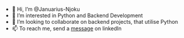- 👋 Hi, I’m @Januarius-Njoku
- 👀 I’m interested in Python and Backend Development
- 💞️ I’m looking to collaborate on backend projects, that utilise Python
- 📫 To reach me, send a <a href="https://www.linkedin.com/in/januarius-njoku-0b22b6184/">message</a> on linkedIn

<!---
Januarius-Njoku/Januarius-Njoku is a ✨ special ✨ repository because its `README.md` (this file) appears on your GitHub profile.
You can click the Preview link to take a look at your changes.
--->
